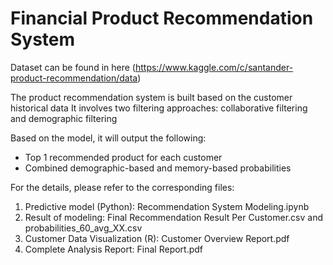 # Financial Product Recommendation System
Dataset can be found in here (https://www.kaggle.com/c/santander-product-recommendation/data)

The product recommendation system is built based on the customer historical data
It involves two filtering approaches: collaborative filtering and demographic filtering

Based on the model, it will output the following: 
- Top 1 recommended product for each customer
- Combined demographic-based and memory-based probabilities

For the details, please refer to the corresponding files:
1. Predictive model (Python): Recommendation System Modeling.ipynb
2. Result of modeling: Final Recommendation Result Per Customer.csv and probabilities_60_avg_XX.csv
3. Customer Data Visualization (R): Customer Overview Report.pdf
4. Complete Analysis Report: Final Report.pdf
